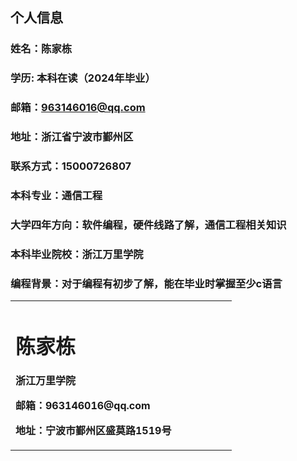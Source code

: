 ## 个人信息
### 姓名：陈家栋
### 学历: 本科在读（2024年毕业）
### 邮箱：963146016@qq.com
### 地址：浙江省宁波市鄞州区
### 联系方式：15000726807
### 本科专业：通信工程
### 大学四年方向：软件编程，硬件线路了解，通信工程相关知识
### 本科毕业院校：浙江万里学院
### 编程背景：对于编程有初步了解，能在毕业时掌握至少c语言
<table border="0">
  <tr>
    <td width="75%">
      <h1>陈家栋</h1>
      <p><b>浙江万里学院</b></p>
      <p><b>邮箱：963146016@qq.com</b></p>
      <p><b>地址：宁波市鄞州区盛莫路1519号</b></p>
    </td>
    <td width="25%">
      <img src="">
